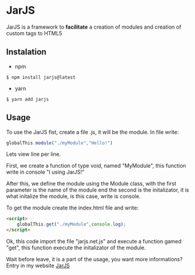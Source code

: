 # JarJS
JarJS is a framework to **facilitate** a creation of modules and creation of custom tags to HTML5

## Instalation

* npm
```console
$ npm install jarjs@latest
```
* yarn
```console
$ yarn add jarjs
```
## Usage

To use the JarJS fist, create a file .js, it will be the module. In file write:

```js
globalThis.module("./myModule","Hello!")
```

Lets view line per line.

First, we create a function of type void, named "MyModule", this function write in console "I using JarJS!"

After this, we define the module using the Module class, with the first parameter is the name of the module end the second is the initalizator, it is what initalize the module, is this case, write is console.

To get the module create the index.html file and write:
    
```html
<script>
    globalThis.get("./myModule",console.log);
</script>
```

Ok, this code import the file "jarjs.net.js" and execute a function gamed "get", this function execute the initalizator of the module.

Wait before leave, it is a part of the usage, you want more informations? Entry in my website [JarJS](https://docs.jarjs.com/?page=GetStart)
